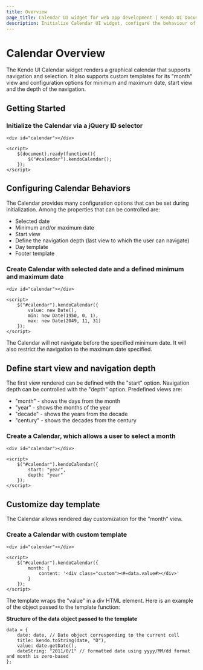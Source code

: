 ```yaml
---
title: Overview
page_title: Calendar UI widget for web app development | Kendo UI Documentation
description: Initialize Calendar UI widget, configure the behaviour of the control and use a custom template.
---
```


# Calendar Overview

The Kendo UI Calendar widget renders a graphical calendar that supports
navigation and selection. It also supports custom templates for its
"month" view and configuration options for minimum and maximum date,
start view and the depth of the navigation.

## Getting Started


### Initialize the Calendar via a jQuery ID selector
    
    <div id="calendar"></div>
    
    <script>
        $(document).ready(function(){
            $("#calendar").kendoCalendar();
        });
    </script>

## Configuring Calendar Behaviors


The Calendar provides many configuration options that can be
set during initialization. Among the properties that can be
controlled are:


*   Selected date
*   Minimum and/or maximum date
*   Start view
*   Define the navigation depth (last view to which the user can
navigate)
*   Day template
*   Footer template
    
### Create Calendar with selected date and a defined minimum and maximum date
    
    <div id="calendar"></div>
    
    <script>
        $("#calendar").kendoCalendar({
            value: new Date(),
            min: new Date(1950, 0, 1),
            max: new Date(2049, 11, 31)
        });
    </script>

The Calendar will not navigate before the specified minimum
date. It will also restrict the navigation to the maximum date
specified.

## Define start view and navigation depth


The first view rendered can be defined with the "start" option.
Navigation depth can be controlled with the "depth" option. Predefined
views are:


*   "month" - shows the days from the month
*   "year" - shows the months of the year
*   "decade" - shows the years from the decade
*   "century" - shows the decades from the century

### Create a Calendar, which allows a user to select a month
    
    <div id="calendar"></div>
    
    <script>
        $("#calendar").kendoCalendar({
            start: "year",
            depth: "year"
        });
    </script>

## Customize day template


The Calendar allows rendered day customization for the "month" view.

### Create a Calendar with custom template
    
    <div id="calendar"></div>
    
    <script>
        $("#calendar").kendoCalendar({
            month: {
                content: '<div class="custom"><#=data.value#></div>'
            }
        });
    </script>

The template wraps the "value" in a div HTML element. Here is an
example of the object passed to the template function:

**Structure of the data object passed to the template**

    data = {
        date: date, // Date object corresponding to the current cell
        title: kendo.toString(date, "D"),
        value: date.getDate(),
        dateString: "2011/0/1" // formatted date using yyyy/MM/dd format and month is zero-based
    };
